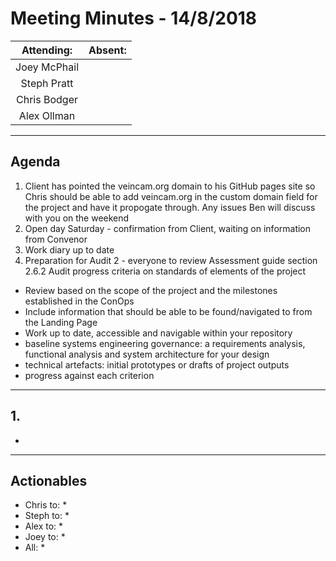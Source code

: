 # Meeting Minutes - 14/8/2018

| Attending: | Absent: |
| :---: | :---: |
| Joey McPhail | |
| Steph Pratt | |
| Chris Bodger | |
| Alex Ollman | |

---

## Agenda
1. Client has pointed the veincam.org domain to his GitHub pages site so Chris should be able to add veincam.org in the custom domain field for the project and have it propogate through. Any issues Ben will discuss with you on the weekend
2. Open day Saturday - confirmation from Client, waiting on information from Convenor
3. Work diary up to date
4. Preparation for Audit 2 - everyone to review Assessment guide section 2.6.2 Audit progress criteria on standards of elements of the project
* Review based on the scope of the project and the milestones established in the ConOps
* Include information that should be able to be found/navigated to from the Landing Page
 * Work up to date, accessible and navigable within your repository
 * baseline systems engineering governance: a requirements analysis, functional analysis and system architecture for your design
 * technical artefacts: initial prototypes or drafts of project outputs
 * progress against each criterion


---

## 1. 
* 

---

## Actionables
* Chris to:
  * 
* Steph to:
  * 
* Alex to:
  * 
* Joey to:
  * 
* All:
  * 
